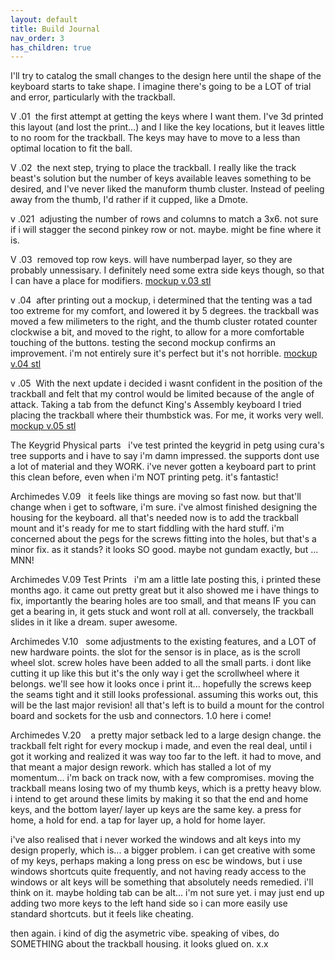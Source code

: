 ```yaml
---
layout: default
title: Build Journal
nav_order: 3
has_children: true
---
```




I'll try to catalog the small changes to the design here until the shape of the keyboard starts to take shape. I imagine there's going to be a LOT of trial and error, particularly with the trackball.

V .01
<img src="https://raw.githubusercontent.com/SpandexWizard/Archimedes/main/archimedes%20v.01.PNG" alt= "">
the first attempt at getting the keys where I want them. I've 3d printed this layout (and lost the print...) and I like the key locations, but it leaves little to no room for the trackball. The keys may have to move to a less than optimal location to fit the ball. 

V .02
<img src="https://raw.githubusercontent.com/SpandexWizard/Archimedes/main/archimedes%20v.02.PNG" alt="">
the next step, trying to place the trackball. I really like the track beast's solution but the number of keys available leaves something to be desired, and I've never liked the manuform thumb cluster. Instead of peeling away from the thumb, I'd rather if it cupped, like a Dmote.

v .021
<img src="https://raw.githubusercontent.com/SpandexWizard/Archimedes/main/key%20plate%20v.02.PNG" alt="">
adjusting the number of rows and columns to match a 3x6. not sure if i will stagger the second pinkey row or not. maybe. might be fine where it is. 

V .03
<img src="https://raw.githubusercontent.com/SpandexWizard/Archimedes/main/archimedes%20v.03.PNG" alt="">
removed top row keys. will have numberpad layer, so they are probably unnessisary. I definitely need some extra side keys though, so that I can have a place for modifiers.
<a href="https://github.com/SpandexWizard/Archimedes/blob/main/stls/mockup%20v.03.stl">mockup v.03 stl</a>

v .04
<img src="https://raw.githubusercontent.com/SpandexWizard/Archimedes/main/archimedes%20v.04.PNG" alt="">
after printing out a mockup, i determined that the tenting was a tad too extreme for my comfort, and lowered it by 5 degrees. the trackball was moved a few milimeters to the right, and the thumb cluster rotated counter clockwise a bit, and moved to the right, to allow for a more comfortable touching of the buttons. testing the second mockup confirms an improvement. i'm not entirely sure it's perfect but it's not horrible. 
<a href="https://github.com/SpandexWizard/Archimedes/blob/main/stls/mockup%20v.04.stl">mockup v.04 stl</a>

v .05
<img src="https://raw.githubusercontent.com/SpandexWizard/Archimedes/main/archimedes%20v.05.PNG" alt="">
With the next update i decided i wasnt confident in the position of the trackball and felt that my control would be limited because of the angle of attack. Taking a tab from the defunct King's Assembly keyboard I tried placing the trackball where their thumbstick was. For me, it works very well.
<a href="https://github.com/SpandexWizard/Archimedes/blob/main/stls/mockup%20v.05.stl">mockup v.05 stl</a>

The Keygrid Physical parts
<img src="https://raw.githubusercontent.com/SpandexWizard/Archimedes/main/keygrid%201%20tree%20supports.jpg" alt="">
<img src="https://raw.githubusercontent.com/SpandexWizard/Archimedes/main/keygrid%201.jpg" alt="">
i've test printed the keygrid in petg using cura's tree supports and i have to say i'm damn impressed. the supports dont use a lot of material and they WORK. i've never gotten a keyboard part to print this clean before, even when i'm NOT printing petg. it's fantastic!

Archimedes V.09
<img src="https://raw.githubusercontent.com/SpandexWizard/Archimedes/main/archimedes%20shell.PNG" alt="">
<img src="https://raw.githubusercontent.com/SpandexWizard/Archimedes/main/archimedes%20v1.PNG" alt="">
it feels like things are moving so fast now. but that'll change when i get to software, i'm sure. i've almost finished designing the housing for the keyboard. all that's needed now is to add the trackball mount and it's ready for me to start fiddling with the hard stuff. i'm concerned about the pegs for the screws fitting into the holes, but that's a minor fix. as it stands? it looks SO good. maybe not gundam exactly, but ... MNN!

Archimedes V.09 Test Prints
<img src="https://github.com/SpandexWizard/Archimedes/blob/main/test%20fit%202.jpg?raw=true" alt="">
<img src="https://github.com/SpandexWizard/Archimedes/blob/main/test%20fit.jpg?raw=true" alt="">
i'm am a little late posting this, i printed these months ago. it came out pretty great but it also showed me i have things to fix, importantly the bearing holes are too small, and that means IF you can get a bearing in, it gets stuck and wont roll at all. conversely, the trackball slides in it like a dream. super awesome. 

Archimedes V.10
<img src="https://github.com/SpandexWizard/Archimedes/blob/main/v.1%20render.jpg?raw=true" alt="">
<img src="https://github.com/SpandexWizard/Archimedes/blob/main/exploded%20view%20right%20hand%20v.1.PNG?raw=true" alt="">
some adjustments to the existing features, and a LOT of new hardware points. the slot for the sensor is in place, as is the scroll wheel slot. screw holes have been added to all the small parts. i dont like cutting it up like this but it's the only way i get the scrollwheel where it belongs. we'll see how it looks once i print it... hopefully the screws keep the seams tight and it still looks professional. assuming this works out, this will be the last major revision! all that's left is to build a mount for the control board and sockets for the usb and connectors. 1.0 here i come!

Archimedes V.20
<img src="https://github.com/SpandexWizard/Archimedes/blob/main/rev%20.2%20a.PNG" alt="">
<img src="https://github.com/SpandexWizard/Archimedes/blob/main/rev%20.2%20b.PNG" alt="">
<img src="https://github.com/SpandexWizard/Archimedes/blob/main/rev%20.2%20c.PNG" alt="">
a pretty major setback led to a large design change. the trackball felt right for every mockup i made, and even the real deal, until i got it working and realized it was way too far to the left. it had to move, and that meant a major design rework. which has stalled a lot of my momentum... i'm back on track now, with a few compromises. moving the trackball means losing two of my thumb keys, which is a pretty heavy blow. i intend to get around these limits by making it so that the end and home keys, and the bottom layer/ layer up keys are the same key. a press for home, a hold for end. a tap for layer up, a hold for home layer.  

i've also realised that i never worked the windows and alt keys into my design properly, which is... a bigger problem. i can get creative with some of my keys, perhaps making a long press on esc be windows, but i use windows shortcuts quite frequently, and not having ready access to the windows or alt keys will be something that absolutely needs remedied. i'll think on it. maybe holding tab can be alt... i'm not sure yet. i may just end up adding two more keys to the left hand side so i can more easily use standard shortcuts. but it feels like cheating.  

then again. i kind of dig the asymetric vibe.  speaking of vibes, do SOMETHING about the trackball housing. it looks glued on. x.x
